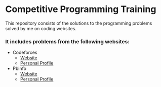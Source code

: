 # Competitive Programming Training

This repository consists of the solutions to the programming problems solved by me on coding websites.

### It includes problems from the following websites:

- Codeforces
  - [Website](https://codeforces.com/)
  - [Personal Profile](https://codeforces.com/profile/TudorGalatan)
- Pbinfo
  - [Website](https://www.pbinfo.ro/)
  - [Personal Profile](https://www.pbinfo.ro/profil/tudorgalatan)